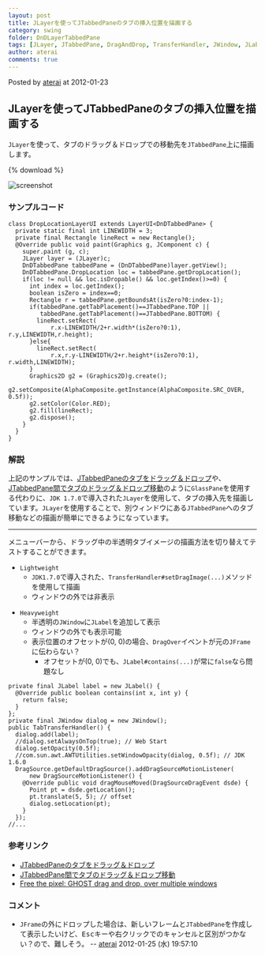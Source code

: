 ```yaml
---
layout: post
title: JLayerを使ってJTabbedPaneのタブの挿入位置を描画する
category: swing
folder: DnDLayerTabbedPane
tags: [JLayer, JTabbedPane, DragAndDrop, TransferHandler, JWindow, JLabel]
author: aterai
comments: true
---
```


Posted by [aterai](http://terai.xrea.jp/aterai.html) at 2012-01-23

## JLayerを使ってJTabbedPaneのタブの挿入位置を描画する
`JLayer`を使って、タブのドラッグ＆ドロップでの移動先を`JTabbedPane`上に描画します。

{% download %}

![screenshot](https://lh3.googleusercontent.com/-xX0rzgauC5c/Txz4AxE_u2I/AAAAAAAABIM/jHQdxU1yP9g/s800/DnDLayerTabbedPane.png)

### サンプルコード
<pre class="prettyprint"><code>class DropLocationLayerUI extends LayerUI&lt;DnDTabbedPane&gt; {
  private static final int LINEWIDTH = 3;
  private final Rectangle lineRect = new Rectangle();
  @Override public void paint(Graphics g, JComponent c) {
    super.paint (g, c);
    JLayer layer = (JLayer)c;
    DnDTabbedPane tabbedPane = (DnDTabbedPane)layer.getView();
    DnDTabbedPane.DropLocation loc = tabbedPane.getDropLocation();
    if(loc != null &amp;&amp; loc.isDropable() &amp;&amp; loc.getIndex()&gt;=0) {
      int index = loc.getIndex();
      boolean isZero = index==0;
      Rectangle r = tabbedPane.getBoundsAt(isZero?0:index-1);
      if(tabbedPane.getTabPlacement()==JTabbedPane.TOP ||
         tabbedPane.getTabPlacement()==JTabbedPane.BOTTOM) {
        lineRect.setRect(
            r.x-LINEWIDTH/2+r.width*(isZero?0:1), r.y,LINEWIDTH,r.height);
      }else{
        lineRect.setRect(
            r.x,r.y-LINEWIDTH/2+r.height*(isZero?0:1), r.width,LINEWIDTH);
      }
      Graphics2D g2 = (Graphics2D)g.create();
      g2.setComposite(AlphaComposite.getInstance(AlphaComposite.SRC_OVER, 0.5f));
      g2.setColor(Color.RED);
      g2.fill(lineRect);
      g2.dispose();
    }
  }
}
</code></pre>

### 解説
上記のサンプルでは、[JTabbedPaneのタブをドラッグ＆ドロップ](http://terai.xrea.jp/Swing/DnDTabbedPane.html)や、[JTabbedPane間でタブのドラッグ＆ドロップ移動](http://terai.xrea.jp/Swing/DnDExportTabbedPane.html)のように`GlassPane`を使用する代わりに、`JDK 1.7.0`で導入された`JLayer`を使用して、タブの挿入先を描画しています。`JLayer`を使用することで、別ウィンドウにある`JTabbedPane`へのタブ移動などの描画が簡単にできるようになっています。

- - - -
メニューバーから、ドラッグ中の半透明タブイメージの描画方法を切り替えてテストすることができます。

- `Lightweight`
    - `JDK1.7.0`で導入された、`TransferHandler#setDragImage(...)`メソッドを使用して描画
    - ウィンドウの外では非表示

<!-- dummy comment line for breaking list -->

- `Heavyweight`
    - 半透明の`JWindow`に`JLabel`を追加して表示
    - ウィンドウの外でも表示可能
    - 表示位置のオフセットが(0, 0)の場合、`DragOver`イベントが元の`JFrame`に伝わらない？
        - オフセットが(0, 0)でも、`JLabel#contains(...)`が常に`false`なら問題なし

<!-- dummy comment line for breaking list -->

<pre class="prettyprint"><code>private final JLabel label = new JLabel() {
  @Override public boolean contains(int x, int y) {
    return false;
  }
};
private final JWindow dialog = new JWindow();
public TabTransferHandler() {
  dialog.add(label);
  //dialog.setAlwaysOnTop(true); // Web Start
  dialog.setOpacity(0.5f);
  //com.sun.awt.AWTUtilities.setWindowOpacity(dialog, 0.5f); // JDK 1.6.0
  DragSource.getDefaultDragSource().addDragSourceMotionListener(
      new DragSourceMotionListener() {
    @Override public void dragMouseMoved(DragSourceDragEvent dsde) {
      Point pt = dsde.getLocation();
      pt.translate(5, 5); // offset
      dialog.setLocation(pt);
    }
  });
//...
</code></pre>

### 参考リンク
- [JTabbedPaneのタブをドラッグ＆ドロップ](http://terai.xrea.jp/Swing/DnDTabbedPane.html)
- [JTabbedPane間でタブのドラッグ＆ドロップ移動](http://terai.xrea.jp/Swing/DnDExportTabbedPane.html)
- [Free the pixel: GHOST drag and drop, over multiple windows](http://free-the-pixel.blogspot.com/2010/04/ghost-drag-and-drop-over-multiple.html)

<!-- dummy comment line for breaking list -->

### コメント
- `JFrame`の外にドロップした場合は、新しいフレームと`JTabbedPane`を作成して表示したいけど、<kbd>Esc</kbd>キーや右クリックでのキャンセルと区別がつかない？ので、難しそう。 -- [aterai](http://terai.xrea.jp/aterai.html) 2012-01-25 (水) 19:57:10

<!-- dummy comment line for breaking list -->

